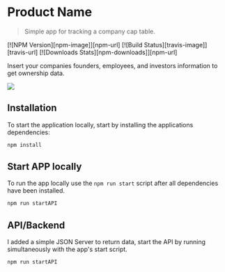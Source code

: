 # Product Name
> Simple app for tracking a company cap table.

[![NPM Version][npm-image]][npm-url]
[![Build Status][travis-image]][travis-url]
[![Downloads Stats][npm-downloads]][npm-url]

Insert your companies founders, employees, and investors information to get ownership data.

![](header.png)

## Installation

To start the application locally, start by installing the applications dependencies:

```sh
npm install
```

## Start APP locally

To run the app locally use the `npm run start` script after all dependencies have been installed.

```sh
npm run startAPI
```

## API/Backend

I added a simple JSON Server to return data, start the API by running simultaneously with the app's start script.

```sh
npm run startAPI
```

